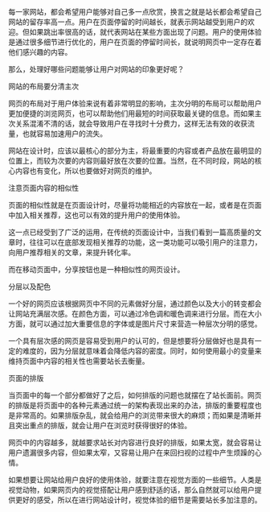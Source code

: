 每一家网站，都会希望用户能够对自己多一点欣赏，换言之就是站长都会希望自己网站的留存率高一点。用户在页面停留的时间越长，就表示网站越受到用户的欢迎。但如果跳出率很高的话，就代表网站在某些方面出现了问题。用户的使用体验是通过很多细节进行优化的，用户在页面的停留时间长，就说明网页中一定存在着他们感兴趣的内容。

那么，处理好哪些问题能够让用户对网站的印象更好呢？

网站的布局要分清主次

网页的布局对于用户体验来说有着非常明显的影响，主次分明的布局可以帮助用户更加便捷的浏览网页，也可以帮助他们用最短的时间获取最关键的信息。而如果主次关系混淆不清的话，就会导致用户在寻找时十分费力，这样无法有效的收获流量，也就容易加速用户的流失。

网站在设计时，应该以最核心的部分为主，将最重要的内容或者产品放在最明显的位置上，而较为次要的内容则最好放在次要的位置。当然，在不同时段，网站的核心内容也有变化，所以也要做好对网页的维护。

注意页面内容的相似性

页面的相似性就是在页面设计时，尽量将功能相近的内容放在一起，或者是在页面中加入相关推荐，这也可以有效的提升用户的使用体验。

这一点已经受到了广泛的运用，在传统的页面设计中，当我们看到一篇高质量的文章时，往往可以在底部发现相关推荐的功能，这一类功能可以吸引用户的注意力，向用户推荐相关的文章，来提升转化率。

而在移动页面中，分享按钮也是一种相似性的网页设计。

分层以及配色

一个好的网页应该根据网页中不同的元素做好分层，通过颜色以及大小的转变都会让网站充满层次感。在颜色方面，可以通过冷色调和暖色调来进行分层。而在大小方面，就可以通过加大重要信息的字体或是图片尺寸来营造一种层次分明的感觉。

一个具有层次感的网页是容易受到用户的认可的，但是想要将分层做好也是具有一定的难度的，因为分层就意味着会降低内容的密度。同时，如何使用最小的变量来维持页面中内容的相关性也需要站长去衡量。

页面的排版

当页面中的每一个部分都做好了之后，如何排版的问题也就摆在了站长面前。网页的排版是将页面中的各种元素通过统一的架构表现出来的办法，排版的重要程度也是非常高的。如果排版杂乱，就会给用户的浏览带来很大的麻烦；而如果是清晰并且突出重点的排版，就会让用户在浏览时获得很好的体验。

网页中的内容越多，就越要求站长对内容进行良好的排版，如果太宽，就会容易让用户遗漏很多内容，但如果太窄，又容易让用户在来回扫视的过程中产生烦躁的心情。

如果想要让网站给用户良好的使用体验，就要注意在视觉方面的一些细节。人类是视觉动物，如果网页内的视觉搭配让用户感到舒适的话，那么自然就可以给用户提供更好的感受，所以在进行网站设计时，视觉体验的细节是需要站长多加注意的。